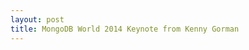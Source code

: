 ```yaml
---
layout: post
title: MongoDB World 2014 Keynote from Kenny Gorman
---
```


<div class="kaltura-embed"><object id="kaltura_player_5625"
      name="kaltura_player"
      class="KalturaDynamicPlayer"
      type="application/x-shockwave-flash"
      allowFullScreen="true"
      allowNetworking="all"
      allowScriptAccess="always"
      height="395"
      width="650"
      xmlns:dc="//purl.org/dc/terms/"
      xmlns:media="//search.yahoo.com/searchmonkey/media/"
      rel="media:video"
      resource="//www.kaltura.com/kwidget/wid/_1067742/entry_id/1_aiheq6e6/uiconf_id/14310692"
      data="//www.kaltura.com/kwidget/wid/_1067742/entry_id/1_aiheq6e6/uiconf_id/14310692">
      <param name="allowFullScreen" value="true" />
      <param name="allowNetworking" value="all" />
      <param name="allowScriptAccess" value="always" />
      <param name="bgcolor" value="#000000" />
      <param name="flashVars" value="" />
      <param name="flashVars" value="&{FLAVOR}" />
      <param name="movie" value="//www.kaltura.com/kwidget/wid/_1067742/entry_id/1_aiheq6e6/uiconf_id/14310692" />
      <a rel="media:thumbnail" href="https://cdnapisec.kaltura.com/p/1067742/sp/106774200/thumbnail/entry_id/1_aiheq6e6/type/1/width/120/height/68/width/120/height/90/bgcolor/000000/type/2"></a>
      <span property="dc:description" content=""></span><span property="media:title" content="ObjectRocket-Keynote-World-2014"></span>
      <span property="media:width" content="650"></span><span property="media:height" content="395"></span>
      <span property="media:type" content="application/x-shockwave-flash"></span>
      </object></div>
